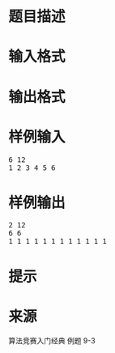 

# 题目描述



# 输入格式



# 输出格式



# 样例输入


<pre>6 12
1 2 3 4 5 6
</pre>

# 样例输出


<pre>2 12
6 6
1 1 1 1 1 1 1 1 1 1 1 1</pre>

# 提示



# 来源


<p>
算法竞赛入门经典 例题 9-3
</p>
